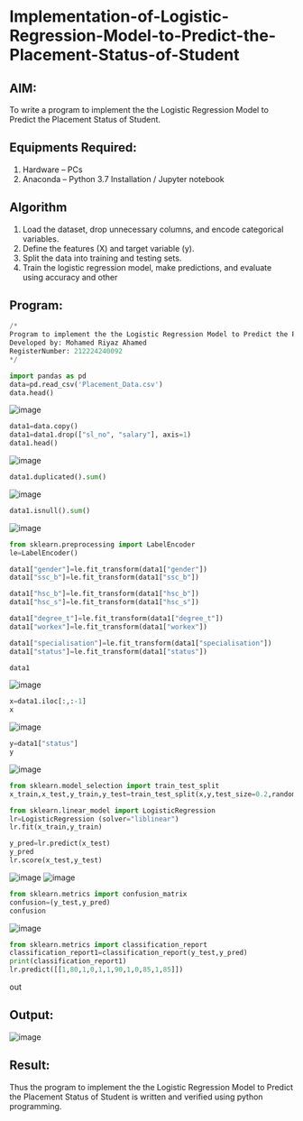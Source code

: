 # Implementation-of-Logistic-Regression-Model-to-Predict-the-Placement-Status-of-Student

## AIM:
To write a program to implement the the Logistic Regression Model to Predict the Placement Status of Student.

## Equipments Required:
1. Hardware – PCs
2. Anaconda – Python 3.7 Installation / Jupyter notebook

## Algorithm
1. Load the dataset, drop unnecessary columns, and encode categorical variables.
2. Define the features (X) and target variable (y).
3. Split the data into training and testing sets.
4. Train the logistic regression model, make predictions, and evaluate using accuracy and other

## Program:
```python
/*
Program to implement the the Logistic Regression Model to Predict the Placement Status of Student.
Developed by: Mohamed Riyaz Ahamed 
RegisterNumber: 212224240092
*/

import pandas as pd
data=pd.read_csv('Placement_Data.csv')
data.head()
```
![image](https://github.com/user-attachments/assets/c8f66116-9a75-4421-b9bb-19172f1a604f)

```python
data1=data.copy()
data1=data1.drop(["sl_no", "salary"], axis=1) 
data1.head()
```
![image](https://github.com/user-attachments/assets/f9b92cf9-0ab1-4980-a436-1a385431eb04)

```python
data1.duplicated().sum()
```
![image](https://github.com/user-attachments/assets/c10fba21-bf5d-4ba2-95cb-ecf5f286590b)

```python
data1.isnull().sum()
```
![image](https://github.com/user-attachments/assets/d60bcc32-b94d-4c9e-84cd-8ca5af3e622b)


```python
from sklearn.preprocessing import LabelEncoder
le=LabelEncoder()

data1["gender"]=le.fit_transform(data1["gender"])
data1["ssc_b"]=le.fit_transform(data1["ssc_b"])

data1["hsc_b"]=le.fit_transform(data1["hsc_b"]) 
data1["hsc_s"]=le.fit_transform(data1["hsc_s"])

data1["degree_t"]=le.fit_transform(data1["degree_t"]) 
data1["workex"]=le.fit_transform(data1["workex"])

data1["specialisation"]=le.fit_transform(data1["specialisation"])
data1["status"]=le.fit_transform(data1["status"])

data1
```
![image](https://github.com/user-attachments/assets/8fcba144-2b59-40f9-8b87-fdf29b1de939)


```python
x=data1.iloc[:,:-1]
x
```
![image](https://github.com/user-attachments/assets/a9552177-3796-4d90-9f6b-696432db9913)

```python
y=data1["status"]
y
```
![image](https://github.com/user-attachments/assets/a5a1aa7d-d5e6-47dc-a9aa-65d30b507f8c)

```python
from sklearn.model_selection import train_test_split
x_train,x_test,y_train,y_test=train_test_split(x,y,test_size=0.2,random_state = 0)

from sklearn.linear_model import LogisticRegression
lr=LogisticRegression (solver="liblinear") 
lr.fit(x_train,y_train)

y_pred=lr.predict(x_test)
y_pred
lr.score(x_test,y_test)
```
![image](https://github.com/user-attachments/assets/c5026ba0-1f31-4772-ba9c-49a80fd7b8d9)
![image](https://github.com/user-attachments/assets/4270193e-d13c-48ef-ba17-9484557739d8)



```python
from sklearn.metrics import confusion_matrix
confusion=(y_test,y_pred) 
confusion
```
![image](https://github.com/user-attachments/assets/00399d2d-65a1-4c97-82ff-03f430b15617)


```python
from sklearn.metrics import classification_report
classification_report1=classification_report(y_test,y_pred)
print(classification_report1)
lr.predict([[1,80,1,0,1,1,90,1,0,85,1,85]])
```
out
## Output:
![image](https://github.com/user-attachments/assets/36a914d8-227f-4625-a2f4-d6f4d8b53e00)

## Result:
Thus the program to implement the the Logistic Regression Model to Predict the Placement Status of Student is written and verified using python programming.

